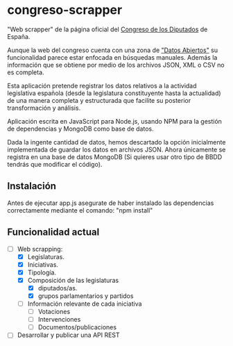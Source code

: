 # congreso-scrapper
"Web scrapper" de la página oficial del [Congreso de los Diputados](http://congreso.es) de España.

Aunque la web del congreso cuenta con una zona de ["Datos Abiertos"](https://www.congreso.es/es/datos-abiertos) su funcionalidad parece estar enfocada en búsquedas manuales. Además la información que se obtiene por medio de los archivos JSON, XML o CSV no es completa. 

Esta aplicación pretende registrar los datos relativos a la actividad legislativa española (desde la legislatura constituyente hasta la actualidad) de una manera completa y estructurada que facilite su posterior transformación y análisis.

Aplicación escrita en JavaScript para Node.js, usando NPM para la gestión de dependencias y MongoDB como base de datos.

Dada la ingente cantidad de datos, hemos descartado la opción inicialmente implementada de guardar los datos en archivos JSON. Ahora únicamente se registra en una base de datos MongoDB (Si quieres usar otro tipo de BBDD tendrás que modificar el código).

## Instalación
Antes de ejecutar app.js asegurate de haber instalado las dependencias correctamente mediante el comando:  "npm install"


## Funcionalidad actual
- [ ] Web scrapping:
    - [x] Legislaturas. 
    - [x] Iniciativas. 
    - [x] Tipología. 
    - [x] Composición de las legislaturas
        - [x] diputados/as. 
        - [x] grupos parlamentarios y partidos
    - [ ] Información relevante de cada iniciativa
        - [ ] Votaciones
        - [ ] Intervenciones
        - [ ] Documentos/publicaciones
- [ ] Desarrollar y publicar una API REST